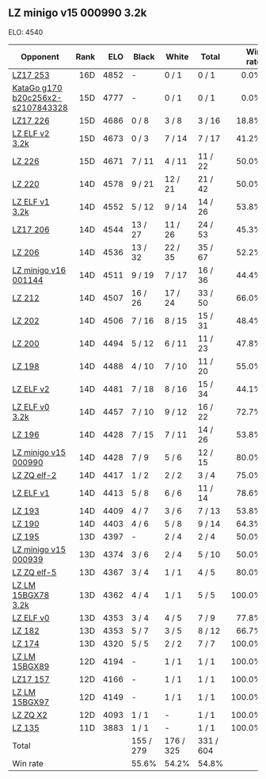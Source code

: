 ## LZ minigo v15 000990 3.2k ##

ELO: 4540

Opponent | Rank | ELO | Black | White | Total | Win rate
---------|-----:|----:|-------|-------|-------|-------:
[LZ17 253](LZ17%20253.md) | 16D | 4852 | - | 0 / 1 | 0 / 1 | 0.0%
[KataGo g170 b20c256x2-s2107843328](KataGo%20g170%20b20c256x2-s2107843328.md) | 15D | 4777 | - | 0 / 1 | 0 / 1 | 0.0%
[LZ17 226](LZ17%20226.md) | 15D | 4686 | 0 / 8 | 3 / 8 | 3 / 16 | 18.8%
[LZ ELF v2 3.2k](LZ%20ELF%20v2%203.2k.md) | 15D | 4673 | 0 / 3 | 7 / 14 | 7 / 17 | 41.2%
[LZ 226](LZ%20226.md) | 15D | 4671 | 7 / 11 | 4 / 11 | 11 / 22 | 50.0%
[LZ 220](LZ%20220.md) | 14D | 4578 | 9 / 21 | 12 / 21 | 21 / 42 | 50.0%
[LZ ELF v1 3.2k](LZ%20ELF%20v1%203.2k.md) | 14D | 4552 | 5 / 12 | 9 / 14 | 14 / 26 | 53.8%
[LZ17 206](LZ17%20206.md) | 14D | 4544 | 13 / 27 | 11 / 26 | 24 / 53 | 45.3%
[LZ 206](LZ%20206.md) | 14D | 4536 | 13 / 32 | 22 / 35 | 35 / 67 | 52.2%
[LZ minigo v16 001144](LZ%20minigo%20v16%20001144.md) | 14D | 4511 | 9 / 19 | 7 / 17 | 16 / 36 | 44.4%
[LZ 212](LZ%20212.md) | 14D | 4507 | 16 / 26 | 17 / 24 | 33 / 50 | 66.0%
[LZ 202](LZ%20202.md) | 14D | 4506 | 7 / 16 | 8 / 15 | 15 / 31 | 48.4%
[LZ 200](LZ%20200.md) | 14D | 4494 | 5 / 12 | 6 / 11 | 11 / 23 | 47.8%
[LZ 198](LZ%20198.md) | 14D | 4488 | 4 / 10 | 7 / 10 | 11 / 20 | 55.0%
[LZ ELF v2](LZ%20ELF%20v2.md) | 14D | 4481 | 7 / 18 | 8 / 16 | 15 / 34 | 44.1%
[LZ ELF v0 3.2k](LZ%20ELF%20v0%203.2k.md) | 14D | 4457 | 7 / 10 | 9 / 12 | 16 / 22 | 72.7%
[LZ 196](LZ%20196.md) | 14D | 4428 | 7 / 15 | 7 / 11 | 14 / 26 | 53.8%
[LZ minigo v15 000990](LZ%20minigo%20v15%20000990.md) | 14D | 4428 | 7 / 9 | 5 / 6 | 12 / 15 | 80.0%
[LZ ZQ elf-2](LZ%20ZQ%20elf-2.md) | 14D | 4417 | 1 / 2 | 2 / 2 | 3 / 4 | 75.0%
[LZ ELF v1](LZ%20ELF%20v1.md) | 14D | 4413 | 5 / 8 | 6 / 6 | 11 / 14 | 78.6%
[LZ 193](LZ%20193.md) | 14D | 4409 | 4 / 7 | 3 / 6 | 7 / 13 | 53.8%
[LZ 190](LZ%20190.md) | 14D | 4403 | 4 / 6 | 5 / 8 | 9 / 14 | 64.3%
[LZ 195](LZ%20195.md) | 13D | 4397 | - | 2 / 4 | 2 / 4 | 50.0%
[LZ minigo v15 000939](LZ%20minigo%20v15%20000939.md) | 13D | 4374 | 3 / 6 | 2 / 4 | 5 / 10 | 50.0%
[LZ ZQ elf-5](LZ%20ZQ%20elf-5.md) | 13D | 4367 | 3 / 4 | 1 / 1 | 4 / 5 | 80.0%
[LZ LM 15BGX78 3.2k](LZ%20LM%2015BGX78%203.2k.md) | 13D | 4362 | 4 / 4 | 1 / 1 | 5 / 5 | 100.0%
[LZ ELF v0](LZ%20ELF%20v0.md) | 13D | 4353 | 3 / 4 | 4 / 5 | 7 / 9 | 77.8%
[LZ 182](LZ%20182.md) | 13D | 4353 | 5 / 7 | 3 / 5 | 8 / 12 | 66.7%
[LZ 174](LZ%20174.md) | 13D | 4320 | 5 / 5 | 2 / 2 | 7 / 7 | 100.0%
[LZ LM 15BGX89](LZ%20LM%2015BGX89.md) | 12D | 4194 | - | 1 / 1 | 1 / 1 | 100.0%
[LZ17 157](LZ17%20157.md) | 12D | 4166 | - | 1 / 1 | 1 / 1 | 100.0%
[LZ LM 15BGX97](LZ%20LM%2015BGX97.md) | 12D | 4149 | - | 1 / 1 | 1 / 1 | 100.0%
[LZ ZQ X2](LZ%20ZQ%20X2.md) | 12D | 4093 | 1 / 1 | - | 1 / 1 | 100.0%
[LZ 135](LZ%20135.md) | 11D | 3883 | 1 / 1 | - | 1 / 1 | 100.0%
Total | | | 155 / 279 | 176 / 325 | 331 / 604 | 
Win rate| | | 55.6% | 54.2% | 54.8% | 
